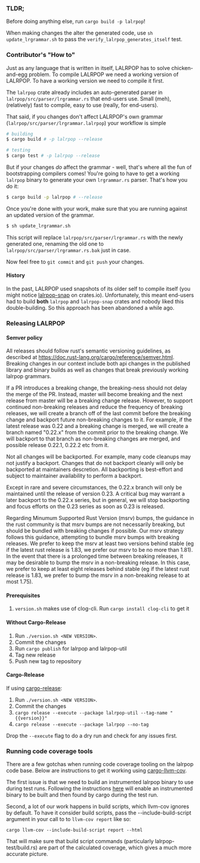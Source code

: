 ### TLDR;

Before doing anything else, run `cargo build -p lalrpop`!

When making changes the alter the generated code, use `sh update_lrgrammar.sh`
to pass the `verify_lalrpop_generates_itself` test.


### Contributor's "How to"

Just as any language that is written in itself, LALRPOP has to solve chicken-and-egg problem.
To compile LALRPOP we need a working version of LALRPOP. To have a working version we need
to compile it first.

The `lalrpop` crate already includes an auto-generated parser
in `lalrpop/src/parser/lrgrammar.rs` that end-users use.
Small (meh), (relatively) fast to compile, easy to use (really, for end-users).

That said, if you changes don't affect LALRPOP's own grammar
(`lalrpop/src/parser/lrgrammar.lalrpop`) your workflow is simple

```sh
# building
$ cargo build # -p lalrpop --release

# testing
$ cargo test # -p lalrpop --release
```

But if your changes *do* affect the grammar - well, that's where all the fun of
bootstrapping compilers comes! You're going to have to get a working `lalrpop` binary to
generate your own `lrgrammar.rs` parser. That's how you do it:

```sh
$ cargo build -p lalrpop # --release
```

Once you're done with your work, make sure that you are running against an
updated version of the grammar.

```sh
$ sh update_lrgrammar.sh
```

This script will replace `lalrpop/src/parser/lrgrammar.rs` with the newly generated one, renaming
the old one to `lalrpop/src/parser/lrgrammar.rs.bak` just in case.

Now feel free to `git commit` and `git push` your changes.

#### History

In the past, LALRPOP used snapshots of its older self to compile itself (you might notice
[lalrpop-snap](https://crates.io/crates/lalrpop-snap) on crates.io). Unfortunately, this meant end-users
had to build **both** `lalrpop` and `lalrpop-snap` crates and nobody liked this double-building.
So this approach has been abandoned a while ago.

### Releasing LALRPOP

#### Semver policy

All releases should follow rust's semantic versioning guidelines, as described
at https://doc.rust-lang.org/cargo/reference/semver.html. Breaking changes in
our context include both api changes in the published library and binary builds
as well as changes that break previously working lalrpop grammars.

If a PR introduces a breaking change, the breaking-ness should not delay the
merge of the PR.  Instead, master will become breaking and the next release
from master will be a breaking change release.  However, to support continued
non-breaking releases and reduce the frequency of breaking releases, we will
create a branch off of the last commit before the breaking change and backport
future non-breaking changes to it.  For example, if the latest release was 0.22
and a breaking change is merged, we will create a branch named "0.22.x" from
the commit prior to the breaking change.  We will backport to that branch as
non-breaking changes are merged, and possible release 0.22.1, 0.22.2 etc from
it.

Not all changes will be backported.  For example, many code cleanups may not
justify a backport.  Changes that do not backport cleanly will only be
backported at maintainers descretion.  All backporting is best-effort and
subject to maintainer availability to perform a backport.

Except in rare and severe circumstances, the 0.22.x branch will only be
maintained until the release of version 0.23.  A critical bug may warrant a
later backport to the 0.22.x series, but in general, we will stop backporting
and focus efforts on the 0.23 series as soon as 0.23 is released.

Regarding Minumum Supported Rust Version (msrv) bumps, the guidance in the rust
community is that msrv bumps are not necessarily breaking, but should be bundled
with breaking changes if possible. Our msrv strategy follows this guidance,
attempting to bundle msrv bumps with breaking releases.  We prefer to keep the
msrv at least two versions behind stable (eg if the latest rust release is 1.83,
we prefer our msrv to be no more than 1.81).  In the event that there is a
prolonged time between breaking releases, it may be desirable to bump the msrv
in a non-breaking release.  In this case, we prefer to keep at least eight
releases behind stable (eg if the latest rust release is 1.83, we prefer to
bump the msrv in a non-breaking release to at most 1.75).

#### Prerequisites
1. `version.sh` makes use of clog-cli.  Run `cargo install clog-cli` to get it

#### Without Cargo-Release

1. Run `./version.sh <NEW VERSION>`.
2. Commit the changes
3. Run `cargo publish` for lalrpop and lalrpop-util
4. Tag new release
5. Push new tag to repository

#### Cargo-Release

If using [cargo-release](https://github.com/crate-ci/cargo-release):

1. Run `./version.sh <NEW VERSION>`.
2. Commit the changes
3. `cargo release --execute --package lalrpop-util --tag-name "{{version}}"`
4. `cargo release --execute --package lalrpop --no-tag`

Drop the `--execute` flag to do a dry run and check for any issues first.

### Running code coverage tools

There are a few gotchas when running code coverage tooling on the lalrpop code
base.  Below are instructions to get it working using [cargo-llvm-cov](https://github.com/taiki-e/cargo-llvm-cov).

The first issue is that we need to build an instrumented lalrpop binary to use
during test runs. Following the instructions [here](https://github.com/taiki-e/cargo-llvm-cov?tab=readme-ov-file#get-coverage-of-external-tests)
will enable an instrumented binary to be built and then found by cargo during
the test run.

Second, a lot of our work happens in build scripts, which llvm-cov ignores by
default.  To have it consider build scripts, pass the --include-build-script
argument in your call to to `llvm-cov report` like so:

```shell
cargo llvm-cov --include-build-script report --html
```

That will make sure that build script commands (particularly
lalrpop-test/build.rs) are part of the calculated coverage, which gives a
much more accurate picture.
